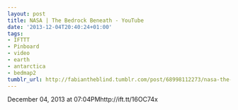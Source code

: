```yaml
---
layout: post
title: NASA | The Bedrock Beneath - YouTube
date: '2013-12-04T20:40:24+01:00'
tags:
- IFTTT
- Pinboard
- video
- earth
- antarctica
- bedmap2
tumblr_url: http://fabiantheblind.tumblr.com/post/68998112273/nasa-the-bedrock-beneath-youtube
---
```

December 04, 2013 at 07:04PMhttp://ift.tt/16OC74x
